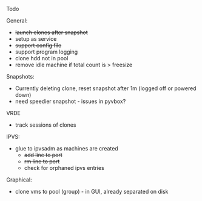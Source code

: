 Todo

General:
- ~~launch clones after snapshot~~
- setup as service
- ~~support config file~~
- support program logging
- clone hdd not in pool
- remove idle machine if total count is > freesize

Snapshots:
- Currently deleting clone, reset snapshot after 1m (logged off or powered down)
- need speedier snapshot - issues in pyvbox?

VRDE
- track sessions of clones

IPVS:
- glue to ipvsadm as machines are created
    - ~~add line to port~~
    - ~~rm line to port~~
    - check for orphaned ipvs entries

Graphical:
- clone vms to pool (group) - in GUI, already separated on disk

